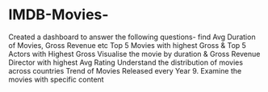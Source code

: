 # IMDB-Movies-
Created a dashboard to answer the following questions-
find Avg Duration of Movies, Gross Revenue etc
Top 5 Movies with highest Gross & Top 5 Actors with Highest Gross
Visualise the movie by duration & Gross Revenue
Director with highest Avg Rating
Understand the distribution of movies across countries
Trend of Movies Released every Year
9. Examine the movies with specific content 

